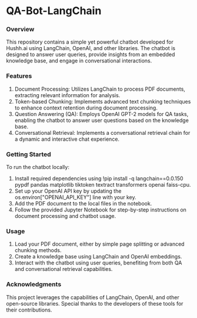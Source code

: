 # QA-Bot-LangChain

### Overview
This repository contains a simple yet powerful chatbot developed for Hushh.ai using LangChain, OpenAI, and other libraries. The chatbot is designed to answer user queries, provide insights from an embedded knowledge base, and engage in conversational interactions.

### Features
1. Document Processing: Utilizes LangChain to process PDF documents, extracting relevant information for analysis.
2. Token-based Chunking: Implements advanced text chunking techniques to enhance context retention during document processing.
3. Question Answering (QA): Employs OpenAI GPT-2 models for QA tasks, enabling the chatbot to answer user questions based on the knowledge base.
4. Conversational Retrieval: Implements a conversational retrieval chain for a dynamic and interactive chat experience.
   
### Getting Started
To run the chatbot locally:

1. Install required dependencies using !pip install -q langchain==0.0.150 pypdf pandas matplotlib tiktoken textract transformers openai faiss-cpu.
2. Set up your OpenAI API key by updating the os.environ["OPENAI_API_KEY"] line with your key.
3. Add the PDF document to the local files in the notebook.
4. Follow the provided Jupyter Notebook for step-by-step instructions on document processing and chatbot usage.
   
### Usage
1. Load your PDF document, either by simple page splitting or advanced chunking methods.
2. Create a knowledge base using LangChain and OpenAI embeddings.
3. Interact with the chatbot using user queries, benefiting from both QA and conversational retrieval capabilities.

### Acknowledgments
This project leverages the capabilities of LangChain, OpenAI, and other open-source libraries. Special thanks to the developers of these tools for their contributions.

